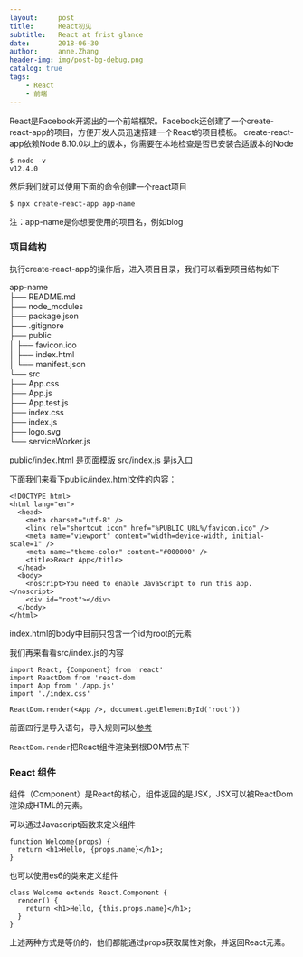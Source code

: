 ```yaml
---
layout:     post
title:      React初见
subtitle:   React at frist glance  
date:       2018-06-30
author:     anne.Zhang
header-img: img/post-bg-debug.png
catalog: true
tags:
    - React
    - 前端
---
```


React是Facebook开源出的一个前端框架。Facebook还创建了一个create-react-app的项目，方便开发人员迅速搭建一个React的项目模板。
create-react-app依赖Node 8.10.0以上的版本，你需要在本地检查是否已安装合适版本的Node

```
$ node -v
v12.4.0
```

然后我们就可以使用下面的命令创建一个react项目

```
$ npx create-react-app app-name
```
注：app-name是你想要使用的项目名，例如blog

### 项目结构
执行create-react-app的操作后，进入项目目录，我们可以看到项目结构如下

app-name  
├── README.md  
├── node_modules  
├── package.json  
├── .gitignore  
├── public  
│   ├── favicon.ico  
│   ├── index.html  
│   └── manifest.json  
└── src  
    ├── App.css  
    ├── App.js  
    ├── App.test.js  
    ├── index.css  
    ├── index.js  
    ├── logo.svg  
    └── serviceWorker.js  

public/index.html 是页面模版
src/index.js 是js入口

下面我们来看下public/index.html文件的内容：
```
<!DOCTYPE html>
<html lang="en">
  <head>
    <meta charset="utf-8" />
    <link rel="shortcut icon" href="%PUBLIC_URL%/favicon.ico" />
    <meta name="viewport" content="width=device-width, initial-scale=1" />
    <meta name="theme-color" content="#000000" />
    <title>React App</title>
  </head>
  <body>
    <noscript>You need to enable JavaScript to run this app.</noscript>
    <div id="root"></div>
  </body>
</html>
```
index.html的body中目前只包含一个id为root的元素

我们再来看看src/index.js的内容
```
import React, {Component} from 'react'
import ReactDom from 'react-dom'
import App from './app.js'
import './index.css'

ReactDom.render(<App />, document.getElementById('root'))
```
前面四行是导入语句，导入规则可以[参考](https://exploringjs.com/es6/ch_modules.html#sec_importing-exporting-details)

`ReactDom.render`把React组件渲染到根DOM节点下

### React 组件
组件（Component）是React的核心，组件返回的是JSX，JSX可以被ReactDom渲染成HTML的元素。

可以通过Javascript函数来定义组件
```
function Welcome(props) {
  return <h1>Hello, {props.name}</h1>;
}
```

也可以使用es6的类来定义组件
```
class Welcome extends React.Component {
  render() {
    return <h1>Hello, {this.props.name}</h1>;
  }
}
```

上述两种方式是等价的，他们都能通过props获取属性对象，并返回React元素。



